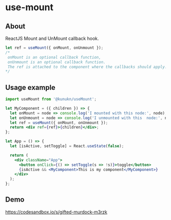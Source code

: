 # use-mount

## About

ReactJS Mount and UnMount callback hook.

```jsx
let ref = useMount({ onMount, onUnmount });
/*
 onMount is an optional callback function,
 onUnmount is an optional callback function.
 The ref is attached to the component where the callbacks should apply.
*/
```

## Usage example

```jsx
import useMount from '@kunukn/useMount';

let MyComponent = ({ children }) => {
  let onMount = node => console.log('I mounted with this node:', node);
  let onUnmount = node => console.log('I unmounted with this  node:', node);
  let ref = useMount({ onMount, onUnmount });
  return <div ref={ref}>{children}</div>;
};

let App = () => {
  let [isActive, setToggle] = React.useState(false);

  return (
    <div className="App">
      <button onClick={() => setToggle(s => !s)}>toggle</button>
      {isActive && <MyComponent>This is my component</MyComponent>}
    </div>
  );
};
```

## Demo

https://codesandbox.io/s/gifted-murdock-m3rzk
